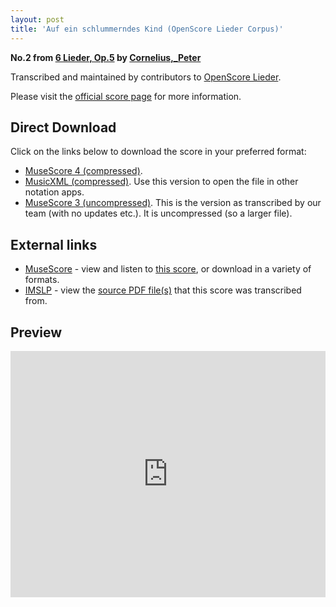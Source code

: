 ```yaml
---
layout: post
title: 'Auf ein schlummerndes Kind (OpenScore Lieder Corpus)'
---
```


__No.2 from [6 Lieder, Op.5](https://fourscoreandmore.org/openscore/lieder/Cornelius%2C_Peter/6_Lieder%2C_Op.5/) by [Cornelius,_Peter](https://fourscoreandmore.org/openscore/lieder/Cornelius%2C_Peter)__

Transcribed and maintained by contributors to [OpenScore Lieder].

Please visit the [official score page] for more information.

[official score page]: https://musescore.com/openscore-lieder-corpus/scores/5051349
[OpenScore Lieder]: https://musescore.com/openscore-lieder-corpus

## Direct Download

Click on the links below to download the score in your preferred format:
- [MuseScore 4 (compressed)](https://fourscoreandmore.org/openscore/lieder/Cornelius%2C_Peter/6_Lieder%2C_Op.5/2_Auf_ein_schlummerndes_Kind.mscz).
- [MusicXML (compressed)](https://fourscoreandmore.org/openscore/lieder/Cornelius%2C_Peter/6_Lieder%2C_Op.5/2_Auf_ein_schlummerndes_Kind.mxl). Use this version to open the file in other notation apps.
- [MuseScore 3 (uncompressed)](https://raw.githubusercontent.com/OpenScore/Lieder/refs/heads/main/scores/Cornelius%2C_Peter/6_Lieder%2C_Op.5/2_Auf_ein_schlummerndes_Kind/lc5051349.mscx). This is the version as transcribed by our team (with no updates etc.). It is uncompressed (so a larger file).

## External links

- [MuseScore] - view and listen to [this score][MuseScore], or download in a variety of formats.
- [IMSLP] - view the [source PDF file(s)][IMSLP] that this score was transcribed from.

[MuseScore]: https://musescore.com/score/5051349
[IMSLP]: https://imslp.org/wiki/Special:ReverseLookup/24063

## Preview

<iframe width="100%" height="394" src="https://musescore.com/openscore-lieder-corpus/scores/5051349/embed" frameborder="0" allowfullscreen allow="autoplay; fullscreen"></iframe>
